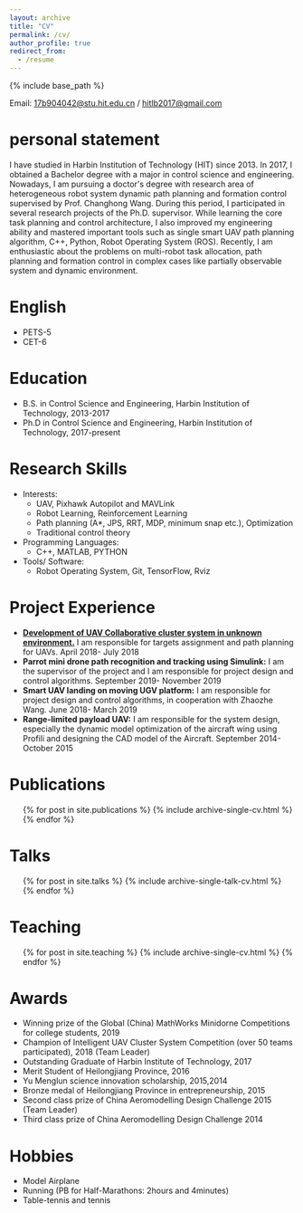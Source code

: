 ```yaml
---
layout: archive
title: "CV"
permalink: /cv/
author_profile: true
redirect_from:
  - /resume
---
```


{% include base_path %}

Email: 17b904042@stu.hit.edu.cn / hitlb2017@gmail.com

personal statement
======
I have studied in Harbin Institution of Technology (HIT) since 2013. In 2017, I obtained a Bachelor degree with a major in control science and engineering. Nowadays, I am pursuing a doctor's degree with research area of heterogeneous robot system dynamic path planning and formation control supervised by Prof. Changhong Wang. During this period, I participated in several research projects of the Ph.D. supervisor. While learning the core task planning and control architecture, I also improved my engineering ability and mastered important tools such as single smart UAV path planning algorithm, C++, Python, Robot Operating System (ROS). Recently, I am enthusiastic about the problems on multi-robot task allocation, path planning and formation control in complex cases like partially observable system and dynamic environment.

English
======
* PETS-5
* CET-6

Education
======
* B.S. in Control Science and Engineering, Harbin Institution of Technology, 2013-2017
* Ph.D in Control Science and Engineering, Harbin Institution of Technology, 2017-present

Research Skills
======
* Interests:
  * UAV, Pixhawk Autopilot and MAVLink
  * Robot Learning, Reinforcement Learning
  * Path planning (A*, JPS, RRT, MDP, minimum snap etc.), Optimization
  * Traditional control theory
* Programming Languages:
  * C++, MATLAB, PYTHON
* Tools/ Software:
  * Robot Operating System, Git, TensorFlow, Rviz

Project Experience
======
  *  [**Development of UAV Collaborative cluster system in unknown environment.**](https://github.com/HIT-AS-UAVs) I am responsible for targets assignment and path planning for UAVs. April 2018- July 2018
  * **Parrot mini drone path recognition and tracking using Simulink:** I am the supervisor of the project and I am responsible for project design and control algorithms. September 2019- November 2019
  * **Smart UAV landing on moving UGV platform:** I am responsible for project design and control algorithms, in cooperation with Zhaozhe Wang. June 2018- March 2019
  * **Range-limited payload UAV:** I am responsible for the system design, especially the dynamic model optimization of the aircraft wing using Profili and designing the CAD model of the Aircraft. September 2014-October 2015

Publications
======
  <ul>{% for post in site.publications %}
    {% include archive-single-cv.html %}
  {% endfor %}</ul>
  
Talks
======
  <ul>{% for post in site.talks %}
    {% include archive-single-talk-cv.html %}
  {% endfor %}</ul>
  
Teaching
======
  <ul>{% for post in site.teaching %}
    {% include archive-single-cv.html %}
  {% endfor %}</ul>
  
Awards
======
* Winning prize of the Global (China) MathWorks Minidorne Competitions for college students, 2019
* Champion of Intelligent UAV Cluster System Competition (over 50 teams participated), 2018 (Team Leader)
* Outstanding Graduate of Harbin Institute of Technology, 2017
* Merit Student of Heilongjiang Province, 2016
* Yu Menglun science innovation scholarship, 2015,2014
* Bronze medal of Heilongjiang Province in entrepreneurship, 2015
* Second class prize of China Aeromodelling Design Challenge 2015 (Team Leader)
* Third class prize of China Aeromodelling Design Challenge 2014 

Hobbies
======
* Model Airplane
* Running (PB for Half-Marathons: 2hours and 4minutes)
* Table-tennis and tennis
  
